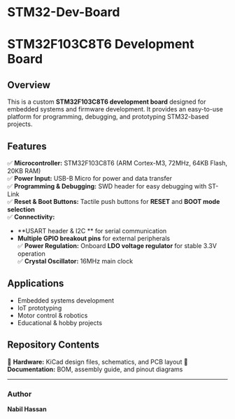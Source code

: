# STM32-Dev-Board
# STM32F103C8T6 Development Board

## Overview
This is a custom **STM32F103C8T6 development board** designed for embedded systems and firmware development. It provides an easy-to-use platform for programming, debugging, and prototyping STM32-based projects.

## Features
✅ **Microcontroller:** STM32F103C8T6 (ARM Cortex-M3, 72MHz, 64KB Flash, 20KB RAM)  
✅ **Power Input:** USB-B Micro for power and data transfer  
✅ **Programming & Debugging:** SWD header for easy debugging with ST-Link  
✅ **Reset & Boot Buttons:** Tactile push buttons for **RESET** and **BOOT mode selection**  
✅ **Connectivity:**  
   - **USART header & I2C ** for serial communication  
   - **Multiple GPIO breakout pins** for external peripherals  
✅ **Power Regulation:** Onboard **LDO voltage regulator** for stable 3.3V operation  
✅ **Crystal Oscillator:** 16MHz main clock 

## Applications
- Embedded systems development
- IoT prototyping
- Motor control & robotics
- Educational & hobby projects

## Repository Contents
📁 **Hardware:** KiCad design files, schematics, and PCB layout
📁 **Documentation:** BOM, assembly guide, and pinout diagrams  

---
### Author
**Nabil Hassan**
